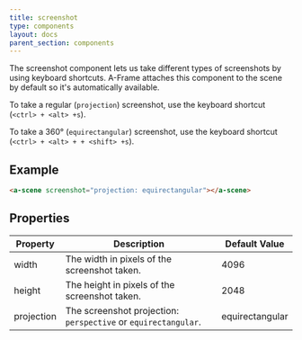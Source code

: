 ```yaml
---
title: screenshot
type: components
layout: docs
parent_section: components
---
```


The screenshot component lets us take different types of screenshots by using keyboard shortcuts.  A-Frame attaches this component to the scene by default so it's automatically available.

To take a regular (`projection`) screenshot, use the keyboard shortcut (`<ctrl> + <alt> +s`).

To take a 360&deg; (`equirectangular`) screenshot, use the keyboard shortcut (`<ctrl> + <alt> + + <shift> +s`).

## Example

```html
<a-scene screenshot="projection: equirectangular"></a-scene>
```

## Properties

| Property   | Description                                                    | Default Value   |
|------------|----------------------------------------------------------------|-----------------|
| width      | The width in pixels of the screenshot taken.                   | 4096            |
| height     | The height in pixels of the screenshot taken.                  | 2048            |
| projection | The screenshot projection: `perspective` or `equirectangular`. | equirectangular |
